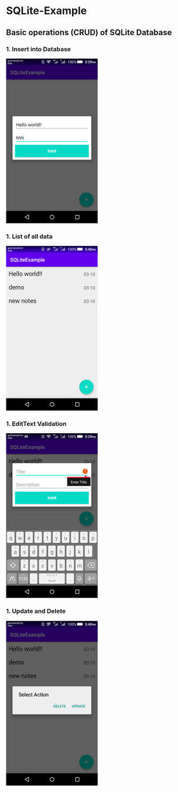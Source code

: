 # SQLite-Example

## Basic operations (CRUD) of SQLite Database 

### 1. Insert into Database
<img src="images/1.png" alt="Insert into database" width="250" height="450">

### 1. List of all data
<img src="images/2.png" alt="List of all data" width="250" height="450">

### 1. EditText Validation 
<img src="images/3.png" alt="EditText Validation" width="250" height="450">

### 1. Update and Delete 
<img src="images/4.png" alt="Update and Delete" width="250" height="450">




